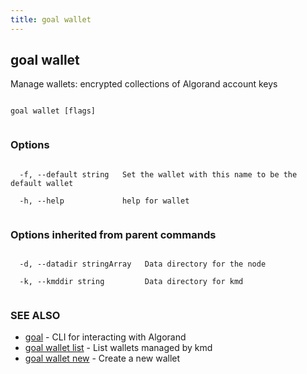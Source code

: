 ```yaml
---
title: goal wallet
---
```


## goal wallet



Manage wallets: encrypted collections of Algorand account keys




```

goal wallet [flags]


```



### Options




```

  -f, --default string   Set the wallet with this name to be the default wallet

  -h, --help             help for wallet


```



### Options inherited from parent commands




```

  -d, --datadir stringArray   Data directory for the node

  -k, --kmddir string         Data directory for kmd


```



### SEE ALSO



* [goal](../../../goal/goal/)	 - CLI for interacting with Algorand
* [goal wallet list](../list/)	 - List wallets managed by kmd
* [goal wallet new](../new/)	 - Create a new wallet



